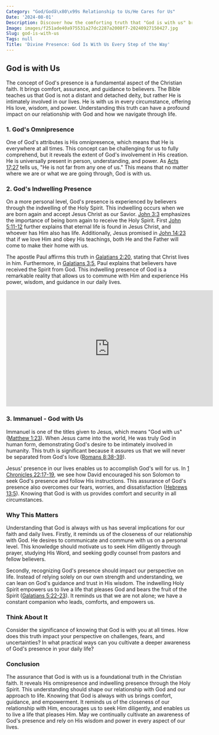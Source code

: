 ```yaml
---
Category: "God/Godâ\x80\x99s Relationship to Us/He Cares for Us"
Date: '2024-08-01'
Description: Discover how the comforting truth that "God is with us" brings hope, peace, and strength in times of uncertainty and challenges. Explore the profound impact of God's presence in our lives.
Image: images/f251ade40a975531a27dc2287a2008f7-20240927150427.jpg
Slug: god-is-with-us
Tags: null
Title: 'Divine Presence: God Is With Us Every Step of the Way'
---
```


## God is with Us

The concept of God's presence is a fundamental aspect of the Christian faith. It brings comfort, assurance, and guidance to believers. The Bible teaches us that God is not a distant and detached deity, but rather He is intimately involved in our lives. He is with us in every circumstance, offering His love, wisdom, and power. Understanding this truth can have a profound impact on our relationship with God and how we navigate through life.

### 1. God's Omnipresence

One of God's attributes is His omnipresence, which means that He is everywhere at all times. This concept can be challenging for us to fully comprehend, but it reveals the extent of God's involvement in His creation. He is universally present in person, understanding, and power. As [Acts 17:27](https://www.bibleref.com/Acts/17/Acts-17-27.html) tells us, "He is not far from any one of us." This means that no matter where we are or what we are going through, God is with us.

### 2. God's Indwelling Presence

On a more personal level, God's presence is experienced by believers through the indwelling of the Holy Spirit. This indwelling occurs when we are born again and accept Jesus Christ as our Savior. [John 3:3](https://www.bibleref.com/John/3/John-3-3.html) emphasizes the importance of being born again to receive the Holy Spirit. First [John 5:11-12](https://www.bibleref.com/John/5/John-5-11.html) further explains that eternal life is found in Jesus Christ, and whoever has Him also has life. Additionally, Jesus promised in [John 14:23](https://www.bibleref.com/John/14/John-14-23.html) that if we love Him and obey His teachings, both He and the Father will come to make their home with us.

The apostle Paul affirms this truth in [Galatians 2:20](https://www.bibleref.com/Galatians/2/Galatians-2-20.html), stating that Christ lives in him. Furthermore, in [Galatians 3:5](https://www.bibleref.com/Galatians/3/Galatians-3-5.html), Paul explains that believers have received the Spirit from God. This indwelling presence of God is a remarkable reality that allows us to commune with Him and experience His power, wisdom, and guidance in our daily lives.


<iframe width="560" height="315" src="https://www.youtube.com/embed/9kWk_Wu-wKM" frameborder="0" allow="autoplay; encrypted-media" allowfullscreen></iframe>


### 3. Immanuel - God with Us

Immanuel is one of the titles given to Jesus, which means "God with us" ([Matthew 1:23](https://www.bibleref.com/Matthew/1/Matthew-1-23.html)). When Jesus came into the world, He was truly God in human form, demonstrating God's desire to be intimately involved in humanity. This truth is significant because it assures us that we will never be separated from God's love ([Romans 8:38-39](https://www.bibleref.com/Romans/8/Romans-8-38.html)).

Jesus' presence in our lives enables us to accomplish God's will for us. In [1 Chronicles 22:17-19](https://www.bibleref.com/1-Chronicles/22/1-Chronicles-22-17.html), we see how David encouraged his son Solomon to seek God's presence and follow His instructions. This assurance of God's presence also overcomes our fears, worries, and dissatisfaction ([Hebrews 13:5](https://www.bibleref.com/Hebrews/13/Hebrews-13-5.html)). Knowing that God is with us provides comfort and security in all circumstances.

### Why This Matters

Understanding that God is always with us has several implications for our faith and daily lives. Firstly, it reminds us of the closeness of our relationship with God. He desires to communicate and commune with us on a personal level. This knowledge should motivate us to seek Him diligently through prayer, studying His Word, and seeking godly counsel from pastors and fellow believers.

Secondly, recognizing God's presence should impact our perspective on life. Instead of relying solely on our own strength and understanding, we can lean on God's guidance and trust in His wisdom. The indwelling Holy Spirit empowers us to live a life that pleases God and bears the fruit of the Spirit ([Galatians 5:22-23](https://www.bibleref.com/Galatians/5/Galatians-5-22.html)). It reminds us that we are not alone; we have a constant companion who leads, comforts, and empowers us.

### Think About It

Consider the significance of knowing that God is with you at all times. How does this truth impact your perspective on challenges, fears, and uncertainties? In what practical ways can you cultivate a deeper awareness of God's presence in your daily life?

### Conclusion

The assurance that God is with us is a foundational truth in the Christian faith. It reveals His omnipresence and indwelling presence through the Holy Spirit. This understanding should shape our relationship with God and our approach to life. Knowing that God is always with us brings comfort, guidance, and empowerment. It reminds us of the closeness of our relationship with Him, encourages us to seek Him diligently, and enables us to live a life that pleases Him. May we continually cultivate an awareness of God's presence and rely on His wisdom and power in every aspect of our lives.
